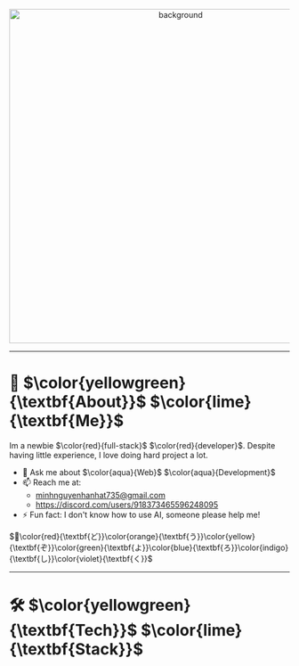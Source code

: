 <p align="center">
  
  <img src="https://i.pinimg.com/originals/0c/e6/00/0ce60052576c01d62f9702921f4061d3.gif" alt="background" width="600">
  
</p>

***

# 🤔 $\color{yellowgreen}{\textbf{About}}$ $\color{lime}{\textbf{Me}}$

Im a newbie $\color{red}{full-stack}$ $\color{red}{developer}$. Despite having little experience, I love doing hard project a lot.

- 💬 Ask me about $\color{aqua}{Web}$ $\color{aqua}{Development}$
- 📫 Reach me at:
  + minhnguyenhanhat735@gmail.com
  + https://discord.com/users/918373465596248095
- ⚡ Fun fact: I don't know how to use AI, someone please help me!

$🌸\color{red}{\textbf{ど}}\color{orange}{\textbf{う}}\color{yellow}{\textbf{ぞ}}\color{green}{\textbf{よ}}\color{blue}{\textbf{ろ}}\color{indigo}{\textbf{し}}\color{violet}{\textbf{く}}$

***

# 🛠️ $\color{yellowgreen}{\textbf{Tech}}$ $\color{lime}{\textbf{Stack}}$

<!--
**minhnhatha/minhnhatha** is a ✨ _special_ ✨ repository because its `README.md` (this file) appears on your GitHub profile.

Here are some ideas to get you started:

- 🔭 I’m currently working on ...
- 🌱 I’m currently learning ...
- 👯 I’m looking to collaborate on ...
- 🤔 I’m looking for help with ...
- 💬 Ask me about ...
- 📫 How to reach me: ...
- 😄 Pronouns: ...
- ⚡ Fun fact: ...
-->
